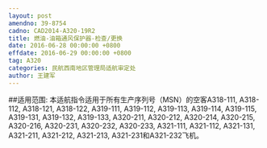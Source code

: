 ```yaml
---
layout: post
amendno: 39-8754
cadno: CAD2014-A320-19R2
title: 燃油-油箱通风保护器-检查/更换
date: 2016-06-28 00:00:00 +0800
effdate: 2016-06-29 00:00:00 +0800
tag: A320
categories: 民航西南地区管理局适航审定处
author: 王建军
---
```


##适用范围:
本适航指令适用于所有生产序列号（MSN）的空客A318-111, A318-112, A318-121, A318-122, A319-111, A319-112, A319-113, A319-114, A319-115, A319-131, A319-132, A319-133, A320-211, A320-212, A320-214, A320-215, A320-216, A320-231, A320-232, A320-233, A321-111, A321-112, A321-131, A321-211, A321-212, A321-213, A321-231和A321-232飞机。


